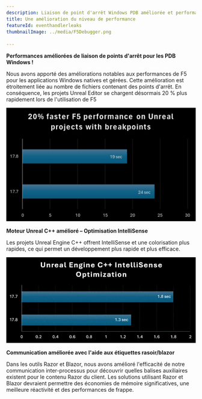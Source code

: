 ```yaml
---
description: Liaison de point d'arrêt Windows PDB améliorée et performances IntelliSense du projet Unreal Engine C++ améliorées, entre autres améliorations.
title: Une amélioration du niveau de performance
featureId: eventhandlerleaks
thumbnailImage: ../media/F5Debugger.png

---
```



**Performances améliorées de liaison de points d'arrêt pour les PDB Windows !**

Nous avons apporté des améliorations notables aux performances de F5 pour les applications Windows natives et gérées. Cette amélioration est étroitement liée au nombre de fichiers contenant des points d'arrêt.  En conséquence, les projets Unreal Editor se chargent désormais 20 % plus rapidement lors de l'utilisation de F5

![Performances de liaison améliorées](../media/F5Debugger.png "Performances de liaison améliorées")


**Moteur Unreal C++ amélioré – Optimisation IntelliSense**

Les projets Unreal Engine C++ offrent IntelliSense et une colorisation plus rapides, ce qui permet un développement plus rapide et plus efficace. 


![IntelliSense amélioré](../media/17.8Intellisense.png "Améliorations apportées à IntelliSense")



**Communication améliorée avec l'aide aux étiquettes rasoir/blazor**

Dans les outils Razor et Blazor, nous avons amélioré l'efficacité de notre communication inter-processus pour découvrir quelles balises auxiliaires existent pour le contenu Razor du client.   Les solutions utilisant Razor et Blazor devraient permettre des économies de mémoire significatives, une meilleure réactivité et des performances de frappe.
